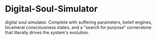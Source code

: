 # Digital-Soul-Simulator
digital soul simulator. Complete with suffering parameters, belief engines, bicameral consciousness states, and a "search for purpose" cornerstone that literally drives the system's evolution.

